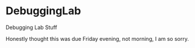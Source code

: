 # DebuggingLab
Debugging Lab Stuff


Honestly thought this was due Friday evening, not morning, I am so sorry.

